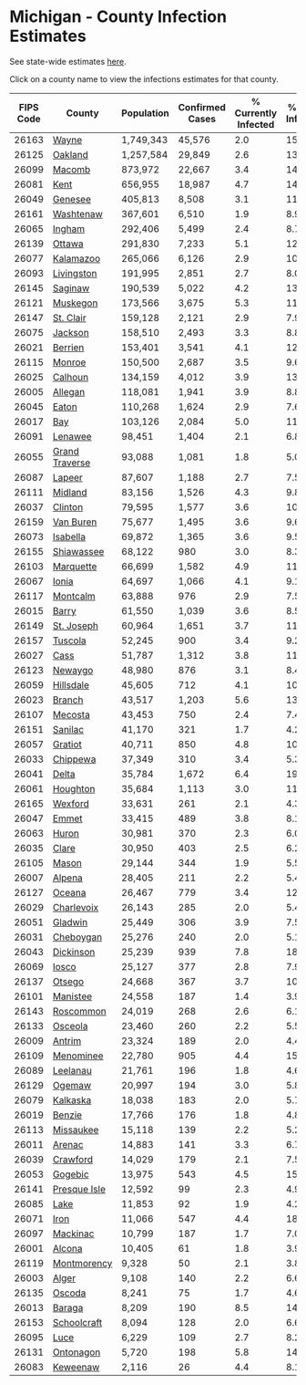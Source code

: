 # Michigan - County Infection Estimates

See state-wide estimates [here](/infections/us-mi).

Click on a county name to view the infections estimates for that county.

|   FIPS Code |                           County |   Population |   Confirmed Cases |   % Currently Infected |   % Total Infected |
|-------------|----------------------------------|--------------|-------------------|------------------------|--------------------|
|       26163 |                   [Wayne](wayne) |    1,749,343 |            45,576 |                    2.0 |               15.4 |
|       26125 |               [Oakland](oakland) |    1,257,584 |            29,849 |                    2.6 |               13.4 |
|       26099 |                 [Macomb](macomb) |      873,972 |            22,667 |                    3.4 |               14.4 |
|       26081 |                     [Kent](kent) |      656,955 |            18,987 |                    4.7 |               14.1 |
|       26049 |               [Genesee](genesee) |      405,813 |             8,508 |                    3.1 |               11.4 |
|       26161 |           [Washtenaw](washtenaw) |      367,601 |             6,510 |                    1.9 |                8.9 |
|       26065 |                 [Ingham](ingham) |      292,406 |             5,499 |                    2.4 |                8.7 |
|       26139 |                 [Ottawa](ottawa) |      291,830 |             7,233 |                    5.1 |               12.4 |
|       26077 |           [Kalamazoo](kalamazoo) |      265,066 |             6,126 |                    2.9 |               10.1 |
|       26093 |         [Livingston](livingston) |      191,995 |             2,851 |                    2.7 |                8.0 |
|       26145 |               [Saginaw](saginaw) |      190,539 |             5,022 |                    4.2 |               13.3 |
|       26121 |             [Muskegon](muskegon) |      173,566 |             3,675 |                    5.3 |               11.4 |
|       26147 |           [St. Clair](st.-clair) |      159,128 |             2,121 |                    2.9 |                7.9 |
|       26075 |               [Jackson](jackson) |      158,510 |             2,493 |                    3.3 |                8.8 |
|       26021 |               [Berrien](berrien) |      153,401 |             3,541 |                    4.1 |               12.1 |
|       26115 |                 [Monroe](monroe) |      150,500 |             2,687 |                    3.5 |                9.6 |
|       26025 |               [Calhoun](calhoun) |      134,159 |             4,012 |                    3.9 |               13.0 |
|       26005 |               [Allegan](allegan) |      118,081 |             1,941 |                    3.9 |                8.8 |
|       26045 |                   [Eaton](eaton) |      110,268 |             1,624 |                    2.9 |                7.6 |
|       26017 |                       [Bay](bay) |      103,126 |             2,084 |                    5.0 |               11.2 |
|       26091 |               [Lenawee](lenawee) |       98,451 |             1,404 |                    2.1 |                6.8 |
|       26055 | [Grand Traverse](grand-traverse) |       93,088 |             1,081 |                    1.8 |                5.0 |
|       26087 |                 [Lapeer](lapeer) |       87,607 |             1,188 |                    2.7 |                7.5 |
|       26111 |               [Midland](midland) |       83,156 |             1,526 |                    4.3 |                9.8 |
|       26037 |               [Clinton](clinton) |       79,595 |             1,577 |                    3.6 |               10.0 |
|       26159 |           [Van Buren](van-buren) |       75,677 |             1,495 |                    3.6 |                9.6 |
|       26073 |             [Isabella](isabella) |       69,872 |             1,365 |                    3.6 |                9.5 |
|       26155 |         [Shiawassee](shiawassee) |       68,122 |               980 |                    3.0 |                8.3 |
|       26103 |           [Marquette](marquette) |       66,699 |             1,582 |                    4.9 |               11.5 |
|       26067 |                   [Ionia](ionia) |       64,697 |             1,066 |                    4.1 |                9.1 |
|       26117 |             [Montcalm](montcalm) |       63,888 |               976 |                    2.9 |                7.5 |
|       26015 |                   [Barry](barry) |       61,550 |             1,039 |                    3.6 |                8.5 |
|       26149 |         [St. Joseph](st.-joseph) |       60,964 |             1,651 |                    3.7 |               11.6 |
|       26157 |               [Tuscola](tuscola) |       52,245 |               900 |                    3.4 |                9.2 |
|       26027 |                     [Cass](cass) |       51,787 |             1,312 |                    3.8 |               11.4 |
|       26123 |               [Newaygo](newaygo) |       48,980 |               876 |                    3.1 |                8.4 |
|       26059 |           [Hillsdale](hillsdale) |       45,605 |               712 |                    4.1 |               10.0 |
|       26023 |                 [Branch](branch) |       43,517 |             1,203 |                    5.6 |               13.9 |
|       26107 |               [Mecosta](mecosta) |       43,453 |               750 |                    2.4 |                7.4 |
|       26151 |               [Sanilac](sanilac) |       41,170 |               321 |                    1.7 |                4.2 |
|       26057 |               [Gratiot](gratiot) |       40,711 |               850 |                    4.8 |               10.3 |
|       26033 |             [Chippewa](chippewa) |       37,349 |               310 |                    3.4 |                5.3 |
|       26041 |                   [Delta](delta) |       35,784 |             1,672 |                    6.4 |               19.4 |
|       26061 |             [Houghton](houghton) |       35,684 |             1,113 |                    3.0 |               11.7 |
|       26165 |               [Wexford](wexford) |       33,631 |               261 |                    2.1 |                4.3 |
|       26047 |                   [Emmet](emmet) |       33,415 |               489 |                    3.8 |                8.1 |
|       26063 |                   [Huron](huron) |       30,981 |               370 |                    2.3 |                6.0 |
|       26035 |                   [Clare](clare) |       30,950 |               403 |                    2.5 |                6.2 |
|       26105 |                   [Mason](mason) |       29,144 |               344 |                    1.9 |                5.5 |
|       26007 |                 [Alpena](alpena) |       28,405 |               211 |                    2.2 |                5.4 |
|       26127 |                 [Oceana](oceana) |       26,467 |               779 |                    3.4 |               12.4 |
|       26029 |         [Charlevoix](charlevoix) |       26,143 |               285 |                    2.0 |                5.4 |
|       26051 |               [Gladwin](gladwin) |       25,449 |               306 |                    3.9 |                7.5 |
|       26031 |           [Cheboygan](cheboygan) |       25,276 |               240 |                    2.0 |                5.1 |
|       26043 |           [Dickinson](dickinson) |       25,239 |               939 |                    7.8 |               18.1 |
|       26069 |                   [Iosco](iosco) |       25,127 |               377 |                    2.8 |                7.9 |
|       26137 |                 [Otsego](otsego) |       24,668 |               367 |                    3.7 |               10.0 |
|       26101 |             [Manistee](manistee) |       24,558 |               187 |                    1.4 |                3.9 |
|       26143 |           [Roscommon](roscommon) |       24,019 |               268 |                    2.6 |                6.1 |
|       26133 |               [Osceola](osceola) |       23,460 |               260 |                    2.2 |                5.5 |
|       26009 |                 [Antrim](antrim) |       23,324 |               189 |                    2.0 |                4.4 |
|       26109 |           [Menominee](menominee) |       22,780 |               905 |                    4.4 |               15.5 |
|       26089 |             [Leelanau](leelanau) |       21,761 |               196 |                    1.8 |                4.6 |
|       26129 |                 [Ogemaw](ogemaw) |       20,997 |               194 |                    3.0 |                5.8 |
|       26079 |             [Kalkaska](kalkaska) |       18,038 |               183 |                    2.0 |                5.7 |
|       26019 |                 [Benzie](benzie) |       17,766 |               176 |                    1.8 |                4.8 |
|       26113 |           [Missaukee](missaukee) |       15,118 |               139 |                    2.2 |                5.2 |
|       26011 |                 [Arenac](arenac) |       14,883 |               141 |                    3.3 |                6.7 |
|       26039 |             [Crawford](crawford) |       14,029 |               179 |                    2.1 |                7.5 |
|       26053 |               [Gogebic](gogebic) |       13,975 |               543 |                    4.5 |               15.6 |
|       26141 |     [Presque Isle](presque-isle) |       12,592 |                99 |                    2.3 |                4.9 |
|       26085 |                     [Lake](lake) |       11,853 |                92 |                    1.9 |                4.2 |
|       26071 |                     [Iron](iron) |       11,066 |               547 |                    4.4 |               18.0 |
|       26097 |             [Mackinac](mackinac) |       10,799 |               187 |                    1.7 |                7.0 |
|       26001 |                 [Alcona](alcona) |       10,405 |                61 |                    1.8 |                3.9 |
|       26119 |       [Montmorency](montmorency) |        9,328 |                50 |                    2.1 |                3.8 |
|       26003 |                   [Alger](alger) |        9,108 |               140 |                    2.2 |                6.6 |
|       26135 |                 [Oscoda](oscoda) |        8,241 |                75 |                    1.7 |                4.6 |
|       26013 |                 [Baraga](baraga) |        8,209 |               190 |                    8.5 |               14.1 |
|       26153 |       [Schoolcraft](schoolcraft) |        8,094 |               128 |                    2.0 |                6.6 |
|       26095 |                     [Luce](luce) |        6,229 |               109 |                    2.7 |                8.2 |
|       26131 |           [Ontonagon](ontonagon) |        5,720 |               198 |                    5.8 |               14.1 |
|       26083 |             [Keweenaw](keweenaw) |        2,116 |                26 |                    4.4 |                8.1 |